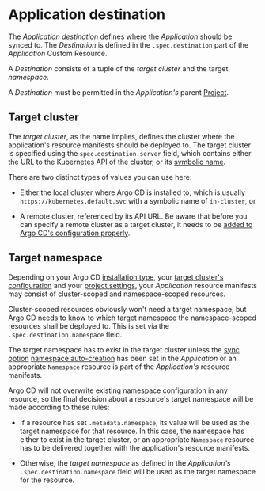 # Application destination

The *Application destination* defines where the *Application* should be synced
to. The *Destination* is defined in the `.spec.destination` part of the
*Application* Custom Resource.

A *Destination* consists of a tuple of the *target cluster* and the target
*namespace*.

A *Destination* must be permitted in the *Application's* parent
[Project](../projects.md).

## Target cluster

The *target cluster*, as the name implies, defines the cluster where the
application's resource manifests should be deployed to. The target cluster is
specified using the `spec.destination.server` field, which contains either the
URL to the Kubernetes API of the cluster, or its
[symbolic name](../clusters.md).

There are two distinct types of values you can use here:

* Either the local cluster where Argo CD is installed to, which is usually
  `https://kubernetes.default.svc` with a symbolic name of `in-cluster`, or

* A remote cluster, referenced by its API URL. Be aware that before you can
  specify a remote cluster as a target cluster, it needs to be
  [added to Argo CD's configuration properly](../clusters.md).

## Target namespace

Depending on your Argo CD
[installation type](../../getting_started/install.md#installation-types),
your
[target cluster's configuration](../clusters.md)
and your
[project settings](../projects.md#cluster-resources),
your *Application* resource manifests may consist of cluster-scoped and
namespace-scoped resources.

Cluster-scoped resources obviously won't need a target namespace, but Argo CD
needs to know to which target namespace the namespace-scoped resources shall
be deployed to. This is set via the `.spec.destination.namespace` field.

The target namespace has to exist in the target cluster unless the
[sync option](../syncing.md)
[namespace auto-creation](../syncing.md)
has been set in the *Application* or an appropriate `Namespace` resource is part
of the *Application's* resource manifests.

Argo CD will not overwrite existing namespace configuration in any resource,
so the final decision about a resource's target namespace will be made according
to these rules:

* If a resource has set `.metadata.namespace`, its value will be used as the
  target namespace for that resource. In this case, the namespace has either to
  exist in the target cluster, or an appropriate `Namespace` resource has to
  be delivered together with the application's resource manifests.

* Otherwise, the *target namespace* as defined in the *Application's*
  `.spec.destination.namespace` field will be used as the target namespace for
  the resource.
